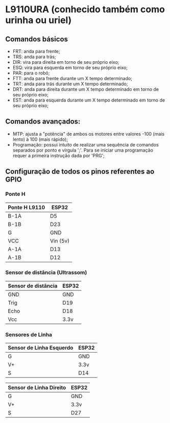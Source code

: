 # L9110URA (conhecido também como urinha ou uriel)

## Comandos básicos

* FRT: anda para frente;
* TRS: anda para trás;
* DIR: vira para direita em torno de seu próprio eixo;
* ESQ: vira para esquerda em torno de seu próprio eixo;
* PAR: para o robô;
* FTT: anda para frente durante um X tempo determinado;
* TRT: anda para trás durante um X tempo determinado;
* DRT: anda para direita durante um X tempo determinado em torno de seu próprio eixo;
* EST: anda para esquerda durante um X tempo determinado em torno de seu próprio eixo;

## Comandos avançados:

* MTP: ajusta a "potência" de ambos os motores entre valores -100 (mais lento) à 100 (mais rápido);
* Programação: possui intuito de realizar uma sequência de comandos separados por ponto e vírgula ';'. Para se iniciar uma programação requer
a primeira instrução dada por 'PRG';

## Configuração de todos os pinos referentes ao GPIO

### Ponte H 

| Ponte H L9110  | ESP32 |
| --------------- | --------------- | 
| B-1A | D5 |
| B-1B | D23 |
| G  | GND  | 
| VCC | Vin (5v) | 
| A-1A | D13 | 
| A-1B | D12 | 

### Sensor de distância (Ultrassom) 

| Sensor de distância | ESP32 |
| --------------- | --------------- | 
| GND | GND  | 
| Trig  | D19 | 
| Echo  | D18 |
| Vcc | 3.3v | 

### Sensores de Linha 

| Sensor de Linha Esquerdo | ESP32 |
| --------------- | --------------- | 
| G  | GND  | 
| V+ | 3.3v | 
| S  | D14 | 


| Sensor de Linha Direito | ESP32 |
| --------------- | --------------- | 
| G  | GND  | 
| V+ | 3.3v | 
| S  | D27 | 
